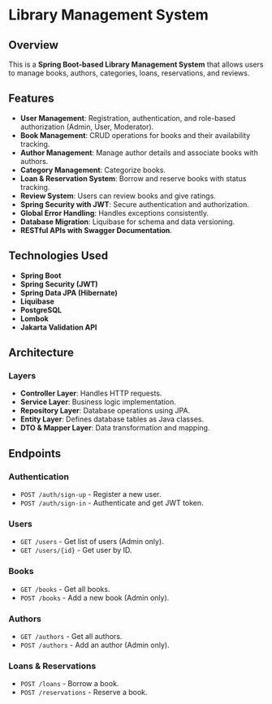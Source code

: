 # Library Management System

## Overview
This is a **Spring Boot-based Library Management System** that allows users to manage books, authors, categories, loans, reservations, and reviews.

## Features
- **User Management**: Registration, authentication, and role-based authorization (Admin, User, Moderator).
- **Book Management**: CRUD operations for books and their availability tracking.
- **Author Management**: Manage author details and associate books with authors.
- **Category Management**: Categorize books.
- **Loan & Reservation System**: Borrow and reserve books with status tracking.
- **Review System**: Users can review books and give ratings.
- **Spring Security with JWT**: Secure authentication and authorization.
- **Global Error Handling**: Handles exceptions consistently.
- **Database Migration**: Liquibase for schema and data versioning.
- **RESTful APIs with Swagger Documentation**.

## Technologies Used
- **Spring Boot**
- **Spring Security (JWT)**
- **Spring Data JPA (Hibernate)**
- **Liquibase**
- **PostgreSQL**
- **Lombok**
- **Jakarta Validation API**

## Architecture

### Layers
- **Controller Layer**: Handles HTTP requests.
- **Service Layer**: Business logic implementation.
- **Repository Layer**: Database operations using JPA.
- **Entity Layer**: Defines database tables as Java classes.
- **DTO & Mapper Layer**: Data transformation and mapping.

## Endpoints

### Authentication
- `POST /auth/sign-up` - Register a new user.
- `POST /auth/sign-in` - Authenticate and get JWT token.

### Users
- `GET /users` - Get list of users (Admin only).
- `GET /users/{id}` - Get user by ID.

### Books
- `GET /books` - Get all books.
- `POST /books` - Add a new book (Admin only).

### Authors
- `GET /authors` - Get all authors.
- `POST /authors` - Add an author (Admin only).

### Loans & Reservations
- `POST /loans` - Borrow a book.
- `POST /reservations` - Reserve a book.

